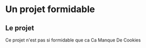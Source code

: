# Un projet formidable

## Le projet

Ce projet n'est pas si formidable que ca
Ca
Manque
De
Cookies
